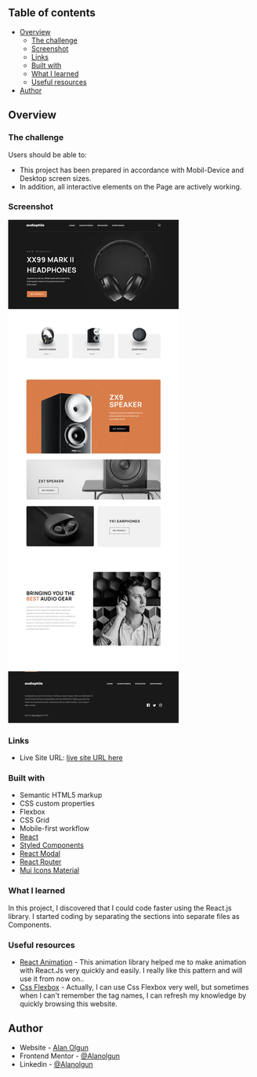 

## Table of contents

- [Overview](#overview)
  - [The challenge](#the-challenge)
  - [Screenshot](#screenshot)
  - [Links](#links)
  - [Built with](#built-with)
  - [What I learned](#what-i-learned)
  - [Useful resources](#useful-resources)
- [Author](#author)



## Overview

### The challenge

Users should be able to:
- This project has been prepared in accordance with Mobil-Device and Desktop screen sizes.
- In addition, all interactive elements on the Page are actively working.

### Screenshot

![](/src/images/assets/screen.png)



### Links

- Live Site URL: [live site URL here](https://alanolgun.github.io/fylo-landing-page/)



### Built with

- Semantic HTML5 markup
- CSS custom properties
- Flexbox
- CSS Grid
- Mobile-first workflow
- [React](https://reactjs.org/) 
- [Styled Components](https://styled-components.com/) 
- [React Modal](https://www.npmjs.com/package/react-modal) 
- [React Router](https://www.npmjs.com/package/react-router-dom) 
- [Mui Icons Material](https://mui.com/components/material-icons/) 



### What I learned

In this project, I discovered that I could code faster using the React.js library.
I started coding by separating the sections into separate files as Components.


### Useful resources

- [React Animation](https://github.com/michalsnik/aos#caveatsm) - This animation library helped me to make animation with React.Js very quickly and easily. I really like this pattern and will use it from now on..
- [Css Flexbox](https://css-tricks.com/snippets/css/a-guide-to-flexbox/) - Actually, I can use Css Flexbox very well, but sometimes when I can't remember the tag names, I can refresh my knowledge by quickly browsing this website.


## Author

- Website - [Alan Olgun](https://www.alanolgun.com)
- Frontend Mentor - [@Alanolgun](https://www.frontendmentor.io/profile/AlanOlgun)
- Linkedin - [@Alanolgun](https://www.linkedin.com/in/alan-olgun-292b93221/www.twitter.com/yourusername)



